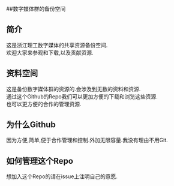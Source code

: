 ##数字媒体群的备份空间


简介
---
这是浙江理工数字媒体的共享资源备份空间.  
欢迎大家来参观和下载,以及贡献资源.   



资料空间
---
这是备份数字媒体群的资源的.会涉及到无数的资料和资源.  
通过这个Github的Repo我们可以更加方便的下载和浏览这些资源.  
也可以更方便的合作的管理资源.   


为什么Github
---
因为方便,简单,便于合作管理和控制.外加无限容量.我没有理由不用Git.   


如何管理这个Repo
---
想加入这个Repo的请在issue上注明自己的意愿.  

